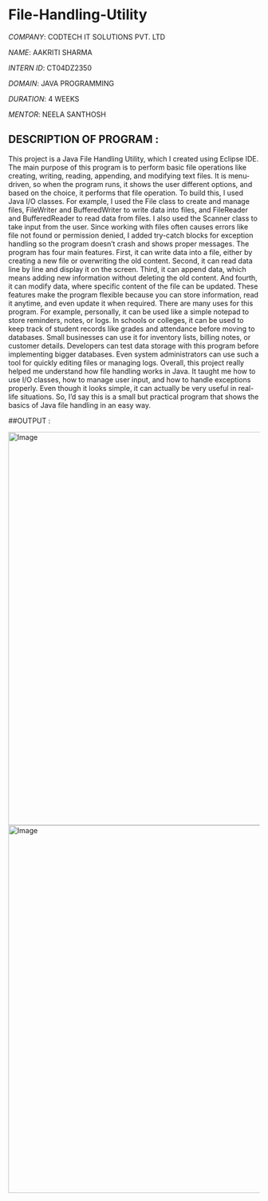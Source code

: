 # File-Handling-Utility

*COMPANY*: CODTECH IT SOLUTIONS PVT. LTD

*NAME*: AAKRITI SHARMA

*INTERN ID*: CT04DZ2350

*DOMAIN*: JAVA PROGRAMMING

*DURATION*: 4 WEEKS

*MENTOR*: NEELA SANTHOSH

## DESCRIPTION OF PROGRAM : 
This project is a Java File Handling Utility, which I created using Eclipse IDE. The main purpose of this program is to perform basic file operations like creating, writing, reading, appending, and modifying text files. It is menu-driven, so when the program runs, it shows the user different options, and based on the choice, it performs that file operation.
To build this, I used Java I/O classes. For example, I used the File class to create and manage files, FileWriter and BufferedWriter to write data into files, and FileReader and BufferedReader to read data from files. I also used the Scanner class to take input from the user. Since working with files often causes errors like file not found or permission denied, I added try-catch blocks for exception handling so the program doesn’t crash and shows proper messages.
The program has four main features. First, it can write data into a file, either by creating a new file or overwriting the old content. Second, it can read data line by line and display it on the screen. Third, it can append data, which means adding new information without deleting the old content. And fourth, it can modify data, where specific content of the file can be updated. These features make the program flexible because you can store information, read it anytime, and even update it when required.
There are many uses for this program. For example, personally, it can be used like a simple notepad to store reminders, notes, or logs. In schools or colleges, it can be used to keep track of student records like grades and attendance before moving to databases. Small businesses can use it for inventory lists, billing notes, or customer details. Developers can test data storage with this program before implementing bigger databases. Even system administrators can use such a tool for quickly editing files or managing logs.
Overall, this project really helped me understand how file handling works in Java. It taught me how to use I/O classes, how to manage user input, and how to handle exceptions properly. Even though it looks simple, it can actually be very useful in real-life situations. So, I’d say this is a small but practical program that shows the basics of Java file handling in an easy way.

##OUTPUT :

<img width="1523" height="787" alt="Image" src="https://github.com/user-attachments/assets/d95895a4-efa8-4db3-bda2-c551f6f559e1" />

<img width="1618" height="736" alt="Image" src="https://github.com/user-attachments/assets/109f49cc-fe19-47b6-9455-4dcbf27262ac" />
